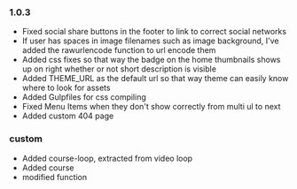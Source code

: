 ### 1.0.3

- Fixed social share buttons in the footer to link to correct social networks
- If user has spaces in image filenames such as image background, I've added the rawurlencode function to url encode them
- Added css fixes so that way the badge on the home thumbnails shows up on right whether or not short description is visible
- Added THEME_URL as the default url so that way theme can easily know where to look for assets
- Added Gulpfiles for css compiling
- Fixed Menu Items when they don't show correctly from multi ul to next
- Added custom 404 page



### custom
- Added course-loop, extracted from video loop
- Added course
- modified function